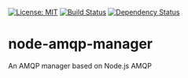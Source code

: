 [![License: MIT](https://img.shields.io/badge/License-MIT-yellow.svg)](https://opensource.org/licenses/MIT)
[![Build Status](https://travis-ci.org/mousavi86/node-amqp-manager.svg?branch=master)](https://travis-ci.org/mousavi86/node-amqp-manager)
[![Dependency Status](https://david-dm.org/mousavi86/node-amqp-manager.svg)](https://david-dm.org/mousavi86/node-amqp-manager.svg)
# node-amqp-manager
An AMQP manager based on Node.js AMQP
